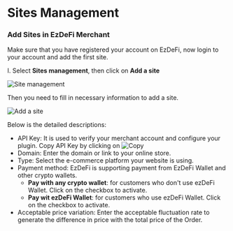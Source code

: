 # Sites Management

### Add Sites in EzDeFi Merchant
 
Make sure that you have registered your account on EzDeFi, now login to your account and add the first site.

I. Select **Sites management**, then click on **Add a site**

![Site management](../../img/site-management.png "Site management")

Then you need to fill in necessary information to add a site.

![Add a site](../../img/add-a-site.png "Add a site")

Below is the detailed descriptions:

* API Key: It is used to verify your merchant account and configure your plugin. Copy API Key by clicking on ![Copy](../../img/copy.png "Copy")
* Domain: Enter the domain or link to your online store.
* Type: Select the e-commerce platform your website is using.
* Payment method: EzDeFi is supporting payment from EzDeFi Wallet and other crypto wallets.
  * **Pay with any crypto wallet**: for customers who don't use ezDeFi Wallet. Click on the checkbox to activate.
  * **Pay wit ezDeFi Wallet**: for customers who use ezDeFi Wallet. Click on the checkbox to activate.
* Acceptable price variation: Enter the acceptable fluctuation rate to generate the difference in price with the total price of the Order.